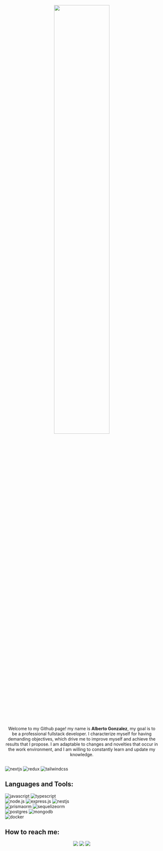 ## <p align="center"><img src="https://media.tenor.com/mGgWY8RkgYMAAAAC/hello-world.gif" width=60%/></p>

<p align="center" >
    Welcome to my Github page! my name is <strong>Alberto Gonzalez</strong>, my goal is to be a professional fullstack developer. I characterize myself for having demanding objectives, which drive me to improve myself and achieve the results that I propose. I am adaptable to changes and novelties that occur in the work environment, and I am willing to constantly learn and update my knowledge.
  <br/>
</p>

##
<img style="display:inline" src="https://img.shields.io/badge/Next.js-000000.svg?style=for-the-badge&logo=nextdotjs&logoColor=white" alt="nextjs"> 
<img style="display:inline" src="https://img.shields.io/badge/Redux-764ABC.svg?style=for-the-badge&logo=Redux&logoColor=white" alt="redux"> 
<img style="display:inline" src="https://img.shields.io/badge/Tailwind%20CSS-06B6D4.svg?style=for-the-badge&logo=Tailwind-CSS&logoColor=white" alt="tailwindcss"> 

## Languages and Tools:

<img style="display:inline" src="https://img.shields.io/badge/JavaScript-F7DF1E.svg?style=for-the-badge&logo=JavaScript&logoColor=black" alt="javascript"> 
<img style="display:inline" src="https://img.shields.io/badge/TypeScript-3178C6.svg?style=for-the-badge&logo=TypeScript&logoColor=white" alt="typescript"> 
</br>
<img src="https://img.shields.io/badge/Node.js-339933.svg?style=for-the-badge&logo=nodedotjs&logoColor=white" alt="node.js"> 
<img src="https://img.shields.io/badge/express.js-%23404d59.svg?style=for-the-badge&logo=express&logoColor=%2361DAFB" alt="express.js"> 
<img src="https://img.shields.io/badge/NestJS-E0234E.svg?style=for-the-badge&logo=NestJS&logoColor=white" alt="nestjs"> 
</br>
<img src="https://img.shields.io/badge/Prisma-2D3748.svg?style=for-the-badge&logo=Prisma&logoColor=white" alt="prismaorm"> 
<img src="https://img.shields.io/badge/Sequelize-52B0E7.svg?style=for-the-badge&logo=Sequelize&logoColor=white" alt="sequelizeorm"> 
</br>
<img src="https://img.shields.io/badge/PostgreSQL-4169E1.svg?style=for-the-badge&logo=PostgreSQL&logoColor=white" alt="postgres"> 
<img src="https://img.shields.io/badge/MongoDB-47A248.svg?style=for-the-badge&logo=MongoDB&logoColor=white" alt="mongodb"> 
</br>
<img src="https://img.shields.io/badge/Docker-2496ED.svg?style=for-the-badge&logo=Docker&logoColor=white" alt="docker"> 

## How to reach me:

<div align='center'>
<a href="mailto:albertogonzalezmantilla@gmail.com"> <img src="https://img.shields.io/badge/Gmail-D14836?style=for-the-badge&logo=gmail&logoColor=white"/></a>
<a href="https://www.linkedin.com/in/albertoagonzalezm"> <img src="https://img.shields.io/badge/LinkedIn-0077B5?style=for-the-badge&logo=linkedin&logoColor=white" /></a>
<a href="wa.me/573177124702"> <img src="https://img.shields.io/badge/WhatsApp-25D366?style=for-the-badge&logo=whatsapp&logoColor=white" /></a>
</div>
</div>
